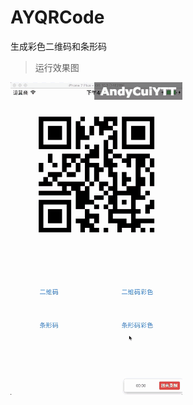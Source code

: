 # AYQRCode
生成彩色二维码和条形码
> 运行效果图

![效果图](https://github.com/AndyCuiYTT/AYQRCode/blob/master/AYQRCode.gif)
